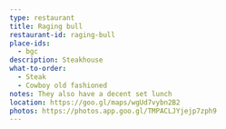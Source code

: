 ```yaml
---
type: restaurant
title: Raging bull 
restaurant-id: raging-bull 
place-ids:
  - bgc 
description: Steakhouse
what-to-order:
  - Steak
  - Cowboy old fashioned
notes: They also have a decent set lunch
location: https://goo.gl/maps/wgUd7vybn2B2
photos: https://photos.app.goo.gl/TMPACLJYjejp7zph9
---
```


